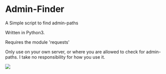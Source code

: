 # Admin-Finder
A Simple script to find admin-paths

Written in Python3.

Requires the module 'requests'

Only use on your own server, or where you are allowed to check for admin-paths. I take no responsibility for how you use it.

![](https://spaddex.pw/images/AdminFinder.gif)

